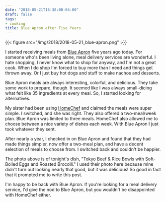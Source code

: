 ```yaml
---
date: "2018-05-21T18:38:00-04:00"
draft: false
tags:
- cooking
title: Blue Apron after Five Years
---
```


{{< figure src="/img/2018/2018-05-21_blue-apron.png" >}}

I started receiving meals from [Blue Apron](https://www.blueapron.com/) five years ago today. For someone who's been
living alone, meal delivery services are wonderful. I hate shopping, I never
know what to shop for anyway, and I'm not a great cook. When I do shop I'm
forced to buy more than I need and things get thrown away. Or I just buy hot
dogs and stuff to make nachos and desserts.

Blue Apron meals are always interesting, colorful, and delicious. They take some
work to prepare, though. It seemed like I was always small-dicing what felt
like 35 ingredients at every meal. So, I started looking for alternatives.

My sister had been using [HomeChef](https://www.homechef.com/) and claimed the meals were super simple. I
switched, and she was right. They also offered a two-meal/week plan. Blue Apron
was limited to three meals. HomeChef also allowed me to choose between a nice
variety of dishes each week. With Blue Apron I just took whatever they sent.

After nearly a year, I checked in on Blue Apron and found that they had made
things simpler, now offer a two-meal plan, and have a decent selection of
meals to choose from. I switched back and couldn't be happier.

The photo above is of tonight's dish, "Tokyo Beef & Rice Bowls with Soft-Boiled
Eggs and Roasted Brocolli." I used their photo here because mine didn't turn out
looking nearly that good, but it was delicious! So good in fact that it prompted
me to write this post.

I'm happy to be back with Blue Apron. If you're looking for a meal delivery
service, I'd give the nod to Blue Apron, but you wouldn't be disappointed with
HomeChef either.
